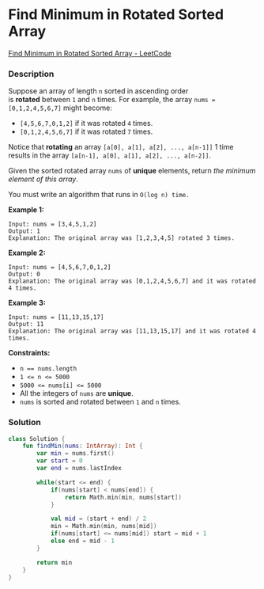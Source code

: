 # Find Minimum in Rotated Sorted Array

[Find Minimum in Rotated Sorted Array - LeetCode](https://leetcode.com/problems/find-minimum-in-rotated-sorted-array/description/)

### Description

Suppose an array of length `n` sorted in ascending order is **rotated** between `1` and `n` times. For example, the array `nums = [0,1,2,4,5,6,7]` might become:

- `[4,5,6,7,0,1,2]` if it was rotated `4` times.
- `[0,1,2,4,5,6,7]` if it was rotated `7` times.

Notice that **rotating** an array `[a[0], a[1], a[2], ..., a[n-1]]` 1 time results in the array `[a[n-1], a[0], a[1], a[2], ..., a[n-2]]`.

Given the sorted rotated array `nums` of **unique** elements, return *the minimum element of this array*.

You must write an algorithm that runs in `O(log n) time.`

**Example 1:**

```
Input: nums = [3,4,5,1,2]
Output: 1
Explanation: The original array was [1,2,3,4,5] rotated 3 times.
```

**Example 2:**

```
Input: nums = [4,5,6,7,0,1,2]
Output: 0
Explanation: The original array was [0,1,2,4,5,6,7] and it was rotated 4 times.
```

**Example 3:**

```
Input: nums = [11,13,15,17]
Output: 11
Explanation: The original array was [11,13,15,17] and it was rotated 4 times.
```

**Constraints:**

- `n == nums.length`
- `1 <= n <= 5000`
- `5000 <= nums[i] <= 5000`
- All the integers of `nums` are **unique**.
- `nums` is sorted and rotated between `1` and `n` times.

### Solution

```kotlin
class Solution {
    fun findMin(nums: IntArray): Int {
        var min = nums.first()
        var start = 0
        var end = nums.lastIndex

        while(start <= end) {
            if(nums[start] < nums[end]) {
                return Math.min(min, nums[start])
            }

            val mid = (start + end) / 2
            min = Math.min(min, nums[mid])
            if(nums[start] <= nums[mid]) start = mid + 1
            else end = mid - 1
        }

        return min
    }
}
```
